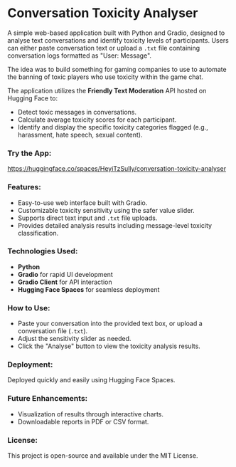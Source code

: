 # Conversation Toxicity Analyser

A simple web-based application built with Python and Gradio, designed to analyse text conversations and identify toxicity levels of participants. Users can either paste conversation text or upload a `.txt` file containing conversation logs formatted as "User: Message".

The idea was to build something for gaming companies to use to automate the banning of toxic players who use toxicity within the game chat.

The application utilizes the **Friendly Text Moderation** API hosted on Hugging Face to:
- Detect toxic messages in conversations.
- Calculate average toxicity scores for each participant.
- Identify and display the specific toxicity categories flagged (e.g., harassment, hate speech, sexual content).

### Try the App:
https://huggingface.co/spaces/HeyiTzSully/conversation-toxicity-analyser

### Features:
- Easy-to-use web interface built with Gradio.
- Customizable toxicity sensitivity using the safer value slider.
- Supports direct text input and `.txt` file uploads.
- Provides detailed analysis results including message-level toxicity classification.

### Technologies Used:
- **Python**
- **Gradio** for rapid UI development
- **Gradio Client** for API interaction
- **Hugging Face Spaces** for seamless deployment

### How to Use:
- Paste your conversation into the provided text box, or upload a conversation file (`.txt`).
- Adjust the sensitivity slider as needed.
- Click the "Analyse" button to view the toxicity analysis results.

### Deployment:
Deployed quickly and easily using Hugging Face Spaces.

### Future Enhancements:
- Visualization of results through interactive charts.
- Downloadable reports in PDF or CSV format.

### License:
This project is open-source and available under the MIT License.

